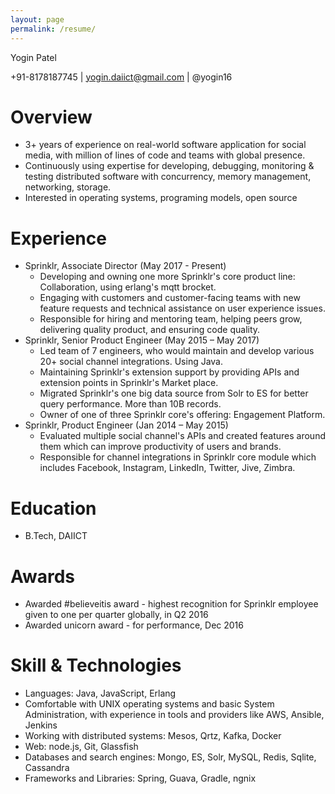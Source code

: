 ```yaml
---
layout: page
permalink: /resume/
---
```


Yogin Patel

+91-8178187745 \| yogin.daiict@gmail.com \| @yogin16


# Overview
- 3+ years of experience on real-world software application for social media, with million of lines of code and teams with global presence.
- Continuously using expertise for developing, debugging, monitoring & testing distributed software with concurrency, memory management, networking, storage.
- Interested in operating systems, programing models, open source

# Experience
- Sprinklr, Associate Director (May 2017 - Present)
    - Developing and owning one more Sprinklr's core product line: Collaboration, using erlang's mqtt brocket.
    - Engaging with customers and customer-facing teams with new feature requests and technical assistance on user experience issues.
    - Responsible for hiring and mentoring team, helping peers grow, delivering quality product, and ensuring code quality.
- Sprinklr, Senior Product Engineer (May 2015 – May 2017)
    - Led team of 7 engineers, who would maintain and develop various 20+ social channel integrations. Using Java.
    - Maintaining Sprinklr's extension support by providing APIs and extension points in Sprinklr's Market place.
    - Migrated Sprinklr's one big data source from Solr to ES for better query performance. More than 10B records.
    - Owner of one of three Sprinklr core's offering: Engagement Platform.
- Sprinklr, Product Engineer (Jan 2014 – May 2015)
    - Evaluated multiple social channel's APIs and created features around them which can improve productivity of users and brands.
    - Responsible for channel integrations in Sprinklr core module which includes Facebook, Instagram, LinkedIn, Twitter, Jive, Zimbra.

# Education
- B.Tech, DAIICT

# Awards
- Awarded #believeitis award - highest recognition for Sprinklr employee given to one per quarter globally, in Q2 2016
- Awarded unicorn award - for performance, Dec 2016

# Skill & Technologies
- Languages: Java, JavaScript, Erlang
- Comfortable with UNIX operating systems and basic System Administration, with experience in tools and providers like AWS, Ansible, Jenkins
- Working with distributed systems: Mesos, Qrtz, Kafka, Docker
- Web: node.js, Git, Glassfish
- Databases and search engines: Mongo, ES, Solr, MySQL, Redis, Sqlite, Cassandra
- Frameworks and Libraries: Spring, Guava, Gradle, ngnix
